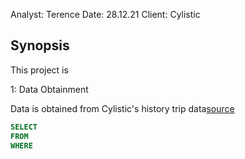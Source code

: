 Analyst: Terence
Date: 28.12.21
Client: Cylistic


Synopsis
---
This project is 


1: Data Obtainment

Data is obtained from Cylistic's history trip data[source](https://divvy-tripdata.s3.amazonaws.com/index.html)


~~~~sql
SELECT
FROM 
WHERE
~~~~
